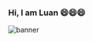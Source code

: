 ### Hi, I am Luan 😄😄😄

![banner](https://scontent-xsp1-1.xx.fbcdn.net/v/t1.6435-9/67498551_2447260975594915_7899502054953975808_n.jpg?_nc_cat=108&ccb=1-3&_nc_sid=e3f864&_nc_ohc=PJlSSOZItbYAX9RvqMV&_nc_ht=scontent-xsp1-1.xx&oh=19a5866d913fd1bfd2916fee0c61bd56&oe=60C0787E)

<!--
**LuanIT96/luanit96** is a ✨ _special_ ✨ repository because its `README.md` (this file) appears on your GitHub profile.

Here are some ideas to get you started:

- 🔭 I’m currently working on ...
- 🌱 I’m currently learning ...
- 👯 I’m looking to collaborate on ...
- 🤔 I’m looking for help with ...
- 💬 Ask me about ...
- 📫 How to reach me: ...
- 😄 Pronouns: ...
- ⚡ Fun fact: ...
-->
